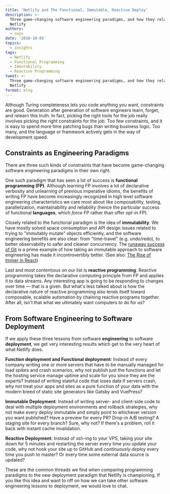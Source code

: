 ```yaml
---
title: 'Netlify and The Functional, Immutable, Reactive Deploy'
description: >-
  Three game-changing software engineering paradigms, and how they relate to
  Netlify
authors:
  - swyx
date: '2018-10-05'
topics:
  - insights
tags:
  - Netlify
  - Functional Programming
  - Immutability
  - Reactive Programming
tweet: >-
  Three game-changing software engineering paradigms, and how they relate to
  Netlify
format: blog
---
```

Although Turing completeness lets you code anything you want, constraints are good. Generation after generation of software engineers learn, forget, and relearn this truth. In fact, picking the right tools for the job really involves picking the right constraints for the job. Too few constraints, and it is easy to spend more time patching bugs than writing business logic. Too many, and the language or framework actively gets in the way of development speed.

## Constraints as Engineering Paradigms

There are three such kinds of constraints that have become game-changing software engineering paradigms in their own right.

One such paradigm that has seen a lot of success is **functional programming (FP)**. Although learning FP involves a lot of declarative verbosity and unlearning of previous imperative idioms, the benefits of writing FP have become increasingly recognized in high level software engineering characteristics we care most about like composability, testing, parallelization, maintainability and reliability (hence the particular success of functional **languages**, which *force* FP rather than offer *opt-in* FP).

Closely related to the functional paradigm is the idea of **immutability**. We have mostly solved space consumption and API design issues related to trying to "immutably mutate" objects efficiently, and the software engineering benefits are also clear: from "time-travel" (e.g. undo/redo), to better observability to safer and cleaner concurrency. The [runaway success of Git](https://www.netlify.com/blog/2018/09/12/the-rise-of-immer-in-react/) is a prime example of how taking an immutable approach to software engineering has made it incontrovertibly better. (See also: [The Rise of Immer in React](https://www.netlify.com/blog/2018/09/12/the-rise-of-immer-in-react/))

Last and most contentious on our list is **reactive programming**. Reactive programming takes the declarative computing principle from FP and applies it to data streams. Any interesting app is going to be responding to changes over time — that is a given. But what's less talked about is how the declarative nature of reactive programming also lends itself toward composable, scalable automation by chaining reactive programs together. After all, isn't that what we ultimately want computers to do for us?

## From Software Engineering to Software Deployment

If we apply these three lessons from software **engineering** to software **deployment**, we get very interesting results which get to the very heart of what Netlify does.

**Function deployment and Functional deployment**: Instead of every company writing one or more servers that have to be manually managed for load spikes and crash scenarios, why not publish just the functions and let the hosting service manage uptime and scale for you since they are the experts? Instead of writing stateful code that loses data if servers crash, why not treat your apps and sites as a pure function of your data with the modern breed of static site generators like Gatsby and VuePress?

**Immutable Deployment**: Instead of writing server- and client-side code to deal with multiple deployment environments and rollback strategies, why not make every deploy immutable and simply point to whichever version you want published? Have a preview for every PR? Drop-in A/B testing? A staging site for every branch? Sure, why not? If there's a problem, roll it back with instant cache invalidation.

**Reactive Deployment**: Instead of ssh-ing to your VPS, taking your site down for 5 minutes and restarting the server every time you update your code, why not hook your site up to GitHub and *continuously deploy* every time you push to master? Or every time some external data source is updated?

These are the common threads we find when comparing programming paradigms to the new deployment paradigm that Netlify is championing. If you like this idea and want to riff on how we can take other software engineering lessons to deployment, we would love to chat.
